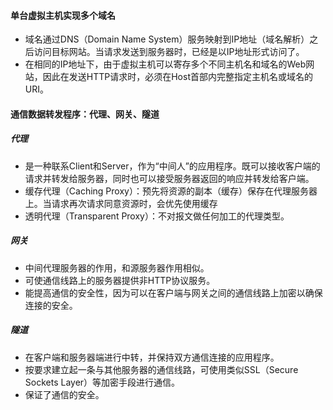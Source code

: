 #### 单台虚拟主机实现多个域名
* 域名通过DNS（Domain Name System）服务映射到IP地址（域名解析）之后访问目标网站。当请求发送到服务器时，已经是以IP地址形式访问了。
* 在相同的IP地址下，由于虚拟主机可以寄存多个不同主机名和域名的Web网站，因此在发送HTTP请求时，必须在Host首部内完整指定主机名或域名的URI。

#### 通信数据转发程序：代理、网关、隧道
##### 代理
* 是一种联系Client和Server，作为“中间人”的应用程序。既可以接收客户端的请求并转发给服务器，同时也可以接受服务器返回的响应并转发给客户端。
* 缓存代理（Caching Proxy）：预先将资源的副本（缓存）保存在代理服务器上。当请求再次请求同意资源时，会优先使用缓存
* 透明代理（Transparent Proxy）：不对报文做任何加工的代理类型。

##### 网关
* 中间代理服务器的作用，和源服务器作用相似。
* 可使通信线路上的服务器提供非HTTP协议服务。
* 能提高通信的安全性，因为可以在客户端与网关之间的通信线路上加密以确保连接的安全。

##### 隧道
* 在客户端和服务器端进行中转，并保持双方通信连接的应用程序。
* 按要求建立起一条与其他服务器的通信线路，可使用类似SSL（Secure Sockets Layer）等加密手段进行通信。
* 保证了通信的安全。